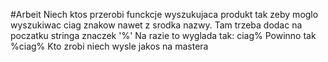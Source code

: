 #Arbeit
Niech ktos przerobi funckcje wyszukujaca produkt tak zeby moglo wyszukiwac ciag znakow nawet z srodka nazwy.
Tam trzeba dodac na poczatku stringa znaczek '%'
Na razie to wyglada tak: ciag%
Powinno tak %ciag%
Kto zrobi niech wysle jakos na mastera
